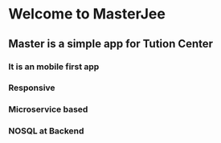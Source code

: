 # Welcome to MasterJee

## Master is a simple app for Tution Center
### It is an mobile first app 
### Responsive
### Microservice based
### NOSQL at Backend


